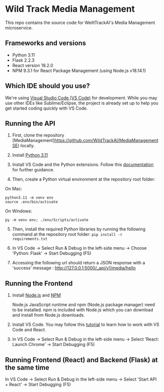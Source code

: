 # Wild Track Media Management

This repo contains the source code for WeiltTrackAI's Media Management microservice.

## Frameworks and versions

 - Python 3.11
 - Flask 2.2.3 
 - React version 18.2.0 
 - NPM 9.3.1 for React Package Management (using Node.js v18.14.1)

## Which IDE should you use?
We're using [Visual Studio Code (VS Code)](https://code.visualstudio.com/) for development. While you may use other IDEs like Sublime/Eclipse, the project is already set up to help you get started coding quickly with VS Code.

## Running the API
1) First, clone the repository [MediaManagement]https://github.com/WildTrackAI/MediaManagementSE) locally.

2) Install [Python 3.11](https://www.python.org/downloads/)

2) Install VS Code and the Python extensions. Follow this [documentation](https://code.visualstudio.com/docs/python/tutorial-flask) for further guidance.


3) Then, create a Python virtual environment at the repository root folder:

On Mac:
```
python3.11 -m venv env
source .env/bin/activate
```

On Windows:
```
py -m venv env; ./env/Scripts/activate
```

5) Then, install the required Python libraries by running the following command at the repository root folder: ```pip install -r requirements.txt``` 

6) In VS Code ->  Select Run & Debug in the left-side menu -> Choose 'Python: Flask' -> Start Debugging (F5) 

7) Accessing the following url should return a JSON response with a 'success' message : http://127.0.0.1:5000/_api/v1/media/hello

## Running the Frontend

1) Install [Node.js](https://nodejs.org/) and [NPM](https://www.npmjs.com/)
    
    Node.js JavaScript runtime and npm (Node.js package manager) need to be installed. npm is included with Node.js which you can download and install from Node.js downloads.

2) Install VS Code. You may follow this [tutorial](https://code.visualstudio.com/docs/nodejs/reactjs-tutorial#_debugging-react) to learn how to work with VS Code and React.

3) In VS Code -> Select Run & Debug in the left-side menu -> Select 'React: Launch Chrome' -> Start Debugging (F5) 

## Running Frontend (React) and Backend (Flask) at the same time

In VS Code ->  Select Run & Debug in the left-side menu -> Select 'Start API + React' -> Start Debugging (F5) 
